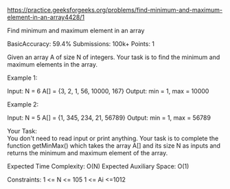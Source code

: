 https://practice.geeksforgeeks.org/problems/find-minimum-and-maximum-element-in-an-array4428/1

Find minimum and maximum element in an array

BasicAccuracy: 59.4%
Submissions: 100k+
Points: 1

Given an array A of size N of integers. Your task is to find the minimum and maximum elements in the array.

 

Example 1:

Input:
N = 6
A[] = {3, 2, 1, 56, 10000, 167}
Output:
min = 1, max =  10000
 

Example 2:

Input:
N = 5
A[]  = {1, 345, 234, 21, 56789}
Output:
min = 1, max = 56789
 

Your Task:  
You don't need to read input or print anything. Your task is to complete the function getMinMax() which takes the array A[] and its size N as inputs and returns the minimum and maximum element of the array.

 

Expected Time Complexity: O(N)
Expected Auxiliary Space: O(1)

 

Constraints:
1 <= N <= 105
1 <= Ai <=1012
